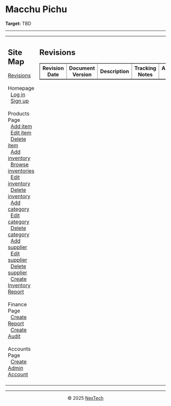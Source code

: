 # Macchu Pichu

**Target:** TBD

---

<table>
  <tr>
    <td valign="top" style="width: 35%;">
      <h2>Site Map</h2>
      <a href="#">Revisions</a><br><br>     
      Homepage<br>
      &nbsp;&nbsp;<a href="./docs/log-in.md">Log in</a><br>
      &nbsp;&nbsp;<a href="#">Sign up</a><br><br>
      Products Page<br>
      &nbsp;&nbsp;<a href="#">Add item</a><br>
      &nbsp;&nbsp;<a href="#">Edit item</a><br>
      &nbsp;&nbsp;<a href="#">Delete item</a><br>
      &nbsp;&nbsp;<a href="#">Add inventory</a><br>
      &nbsp;&nbsp;<a href="#">Browse inventories</a><br>
      &nbsp;&nbsp;<a href="#">Edit inventory</a><br>
      &nbsp;&nbsp;<a href="#">Delete inventory</a><br>
      &nbsp;&nbsp;<a href="#">Add category</a><br>
      &nbsp;&nbsp;<a href="#">Edit category</a><br>
      &nbsp;&nbsp;<a href="#">Delete category</a><br>
      &nbsp;&nbsp;<a href="#">Add supplier</a><br>
      &nbsp;&nbsp;<a href="#">Edit supplier</a><br>
      &nbsp;&nbsp;<a href="#">Delete supplier</a><br>
      &nbsp;&nbsp;<a href="#">Create Inventory Report</a><br><br>
      Finance Page<br>
      &nbsp;&nbsp;<a href="#">Create Report</a><br>
      &nbsp;&nbsp;<a href="#">Create Audit</a><br><br>
      Accounts Page<br>
      &nbsp;&nbsp;<a href="#">Create Admin Account</a><br><br>
    </td>
    <td valign="top" style="width: 65%;">
      <h2>Revisions</h2>
      <table border="1" cellspacing="0" cellpadding="5">
        <tr>
          <th style="width: 30%;">Revision Date</th>
          <th>Document Version</th>
          <th>Description</th>
          <th>Tracking Notes</th>
          <th>Approved By</th>
        </tr>
      </table>
    </td>
  </tr>
</table>

---

<div align="center">
  © 2025 <a href="#">NexTech</a>
</div>
